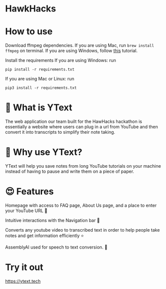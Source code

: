 # HawkHacks

# How to use
Download ffmpeg dependencies. If you are using Mac, run `brew install ffmpeg` on terminal. If you are using Windows, follow [this](https://www.geeksforgeeks.org/how-to-install-ffmpeg-on-windows/) tutorial.

Install the requirements
If you are using Windows:
run 
``` 
pip install -r requirements.txt
```
If you are using Mac or Linux:
run
```
pip3 install -r requirements.txt
```
# 👀 What is YText
The web application our team built for the HawHacks hackathon is essentially a website where users can plug in a url from YouTube and then convert it into transcripts to simplify their note taking.

# 🤔 Why use YText?
YText will help you save notes from long YouTube tutorials on your machine instead of having to pause and write them on a piece of paper.

# 😍 Features
Homepage with access to FAQ page, About Us page, and a place to enter your YouTube URL 💫

Intuitive interactions with the Navigation bar 🌠

Converts any youtube video to transcribed text in order to help people take notes and get information efficiently ⭐

AssemblyAI used for speech to text conversion. 🌟

# Try it out
https://ytext.tech
